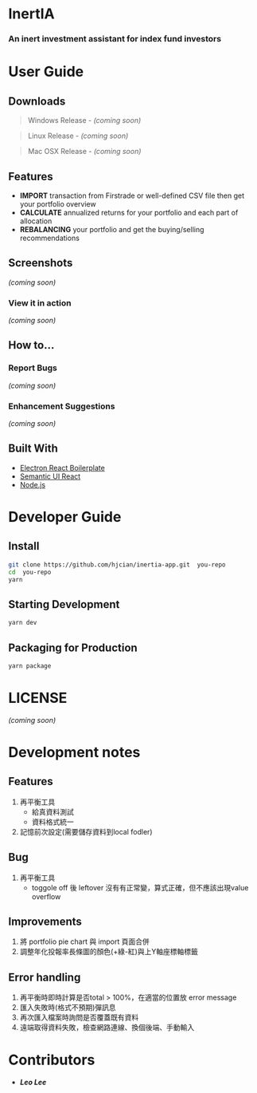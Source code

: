 # InertIA
### An inert investment assistant for index fund investors

# User Guide
## Downloads
> Windows Release - *(coming soon)*

> Linux Release - *(coming soon)*

> Mac OSX Release - *(coming soon)*

## Features
- **IMPORT** transaction from Firstrade or well-defined CSV file then get your portfolio overview
- **CALCULATE** annualized returns for your portfolio and each part of allocation
- **REBALANCING** your portfolio and get the buying/selling recommendations

## Screenshots
*(coming soon)*
### View it in action
*(coming soon)*

## How to...
### Report Bugs 
*(coming soon)*
### Enhancement Suggestions
*(coming soon)*

## Built With
- [Electron React Boilerplate](https://electron-react-boilerplate.js.org/)
- [Semantic UI React](https://react.semantic-ui.com/)
- [Node.js](https://nodejs.org/en/)

# Developer Guide
## Install
```bash
git clone https://github.com/hjcian/inertia-app.git  you-repo
cd  you-repo
yarn
```
## Starting Development
```bash
yarn dev
```
## Packaging for Production
```bash
yarn package
```

# LICENSE
*(coming soon)*

# Development notes
## Features
1. 再平衡工具
    - 給真資料測試
    - 資料格式統一
1. 記憶前次設定(需要儲存資料到local fodler)

## Bug
1. 再平衡工具
    - toggole off 後 leftover 沒有有正常變，算式正確，但不應該出現value overflow

## Improvements
1. 將 portfolio pie chart 與 import 頁面合併
1. 調整年化投報率長條圖的顏色(+綠-紅)與上Y軸座標軸標籤

## Error handling
1. 再平衡時即時計算是否total > 100%，在適當的位置放 error message 
1. 匯入失敗時(格式不預期)彈訊息
1. 再次匯入檔案時詢問是否覆蓋既有資料
1. 遠端取得資料失敗，檢查網路連線、換個後端、手動輸入

# Contributors
- ***Leo Lee***

